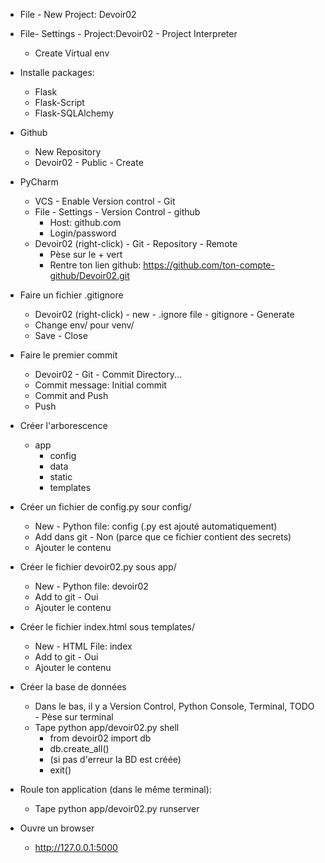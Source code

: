 - File - New Project: Devoir02

- File- Settings - Project:Devoir02 - Project Interpreter
    - Create Virtual env

- Installe packages:
    - Flask
    - Flask-Script
    - Flask-SQLAlchemy

-  Github
    - New Repository
    - Devoir02 - Public - Create

- PyCharm
    - VCS - Enable Version control - Git
    - File - Settings - Version Control - github
        - Host: github.com
        - Login/password
    - Devoir02 (right-click) - Git - Repository - Remote
        - Pèse sur le + vert
        - Rentre ton lien github: https://github.com/ton-compte-github/Devoir02.git

- Faire un fichier .gitignore
    - Devoir02 (right-click) - new - .ignore file - gitignore - Generate
    - Change env/ pour venv/
    - Save - Close

- Faire le premier commit
    - Devoir02 - Git - Commit Directory...
    - Commit message: Initial commit
    - Commit and Push
    - Push

- Créer l'arborescence
    - app
        - config
        - data
        - static
        - templates

- Créer un fichier de config.py sour config/
    - New - Python file: config (.py est ajouté automatiquement)
    - Add dans git - Non (parce que ce fichier contient des secrets)
    - Ajouter le contenu

- Créer le fichier devoir02.py sous app/
    - New - Python file: devoir02
    - Add to git - Oui
    - Ajouter le contenu

- Créer le fichier index.html sous templates/
    - New - HTML File: index
    - Add to git - Oui
    - Ajouter le contenu

- Créer la base de données
    - Dans le bas, il y a Version Control, Python Console, Terminal, TODO - Pèse sur terminal
    - Tape python app/devoir02.py shell
        - from devoir02 import db
        - db.create_all()
        - (si pas d'erreur la BD est créée)
        - exit()

- Roule ton application (dans le même terminal):
    - Tape python app/devoir02.py runserver

- Ouvre un browser
    - http://127.0.0.1:5000

